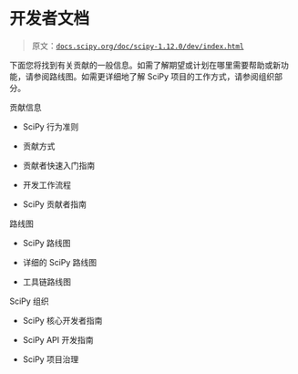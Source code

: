 # 开发者文档

> 原文：[`docs.scipy.org/doc/scipy-1.12.0/dev/index.html`](https://docs.scipy.org/doc/scipy-1.12.0/dev/index.html)

下面您将找到有关贡献的一般信息。如需了解期望或计划在哪里需要帮助或新功能，请参阅路线图。如需更详细地了解 SciPy 项目的工作方式，请参阅组织部分。

贡献信息

+   SciPy 行为准则

+   贡献方式

+   贡献者快速入门指南

+   开发工作流程

+   SciPy 贡献者指南

路线图

+   SciPy 路线图

+   详细的 SciPy 路线图

+   工具链路线图

SciPy 组织

+   SciPy 核心开发者指南

+   SciPy API 开发指南

+   SciPy 项目治理
